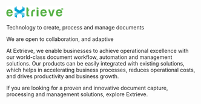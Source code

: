 <img class="img-fluid" src="https://github.com/ExtrieveTechnologies/.github/blob/main/Extrieve.png?raw=true" width="30%" alt="img-verification">

Technology to create, process and manage documents

We are open to collaboration, and adaptive

At Extrieve, we enable businesses to achieve operational excellence with our world-class document workflow, automation and management solutions. Our products can be easily integrated with existing solutions, which helps in accelerating business processes, reduces operational costs, and drives productivity and business growth.

If you are looking for a proven and innovative document capture, processing and management solutions, explore Extrieve.
